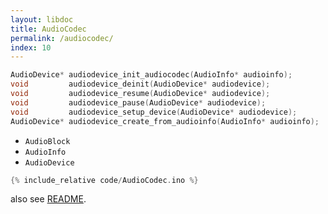```yaml
---
layout: libdoc
title: AudioCodec
permalink: /audiocodec/
index: 10
---
```


```cpp
AudioDevice* audiodevice_init_audiocodec(AudioInfo* audioinfo);
void         audiodevice_deinit(AudioDevice* audiodevice);
void         audiodevice_resume(AudioDevice* audiodevice);
void         audiodevice_pause(AudioDevice* audiodevice);
void         audiodevice_setup_device(AudioDevice* audiodevice);
AudioDevice* audiodevice_create_from_audioinfo(AudioInfo* audioinfo);
```

- `AudioBlock`
- `AudioInfo`
- `AudioDevice`

<!-- @TODO rather align with `README.md` {% include_relative code/AudioCodec--README.md %} -->

```cpp
{% include_relative code/AudioCodec.ino %}
```

also see [README](https://github.com/Klangstrom/klangstrom-arduino/tree/main/libraries/Klangstrom/examples/basic/AudioCodec).
